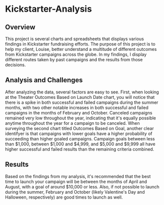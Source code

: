 # Kickstarter-Analysis
## Overview
This project is several charts and spreadsheets that displays various findings in Kickstarter fundraising efforts. The purpose of this project is to help my client, Louise, better understand a multitude of different outcomes from Kickstarter campaigns across the globe. In my findings, I display different routes taken by past campaigns and the results from those decisions. 
## Analysis and Challenges
After analyzing the data, several factors are easy to see. First, when looking at the Theater Outcomes Based on Launch Date chart, you will notice that there is a spike in both successful and failed campaigns during the summer months, with two other notable increases in both successful and failed campaigns in the months of February and October. Canceled campaigns remained very low throughout the year, indicating that it's equally possible anytime throughout the year for a campaign to be canceled. 
When surveying the second chart titled Outcomes Based on Goal, another clear identifyer is that campaigns with lower goals have a higher probability of succeeding than higher goaled campaigns. Campaign goals between less than $1,000, between $1,000 and $4,999, and $5,000 and $9,999 all have higher successful and failed results than the remaining criteria combined. 
## Results
Based on the findings from my analysis, it's recommended that the best time to launch your campaign will be between the months of April and August, with a goal of around $10,000 or less. Also, if not possible to launch during the summer, February and October (likely Valentine's Day and Halloween, respectively) are good times to launch as well. 
